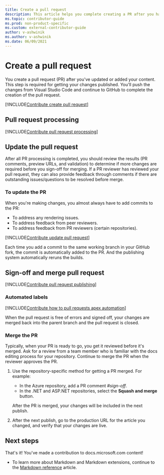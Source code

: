 ```yaml
---
title: Create a pull request
description: This article helps you complete creating a PR after you have pushed your commits.
ms.topic: contributor-guide
ms.prod: non-product-specific
ms.custom: external-contributor-guide
author: v-ashwinik
ms.author: v-ashwinik
ms.date: 06/09/2021
---
```


# Create a pull request

You create a pull request (PR) after you've updated or added your content. This step is required for getting your changes published. You'll push the changes from Visual Studio Code and continue to GitHub to complete the creation of the pull request.

[!INCLUDE[Contribute create pull request](~/guide/help-content/includes/proc-contribute-create-pr.md)]

## Pull request processing

[!INCLUDE[Contribute pull request processing](~/guide/help-content/includes/contribute-pull-request-processing.md)]

## Update the pull request

After all PR processing is completed, you should review the results (PR comments, preview URLs, and validation) to determine if more changes are required before you sign-off for merging. If a PR reviewer has reviewed your pull request, they can also provide feedback through comments if there are outstanding issues/questions to be resolved before merge.

### To update the PR

When you're making changes, you almost always have to add commits to the PR:

* To address any rendering issues.
* To address feedback from peer reviewers.
* To address feedback from PR reviewers (certain repositories).

[!INCLUDE[Contribute update pull request](~/guide/help-content/includes/proc-contribute-update-pr.md)]

Each time you add a commit to the same working branch in your GitHub fork, the commit is automatically added to the PR. And the publishing system automatically reruns the builds.

## Sign-off and merge pull request

[!INCLUDE[Contribute pull request publishing](~/guide/help-content/includes/contribute-pull-request-publishing.md)]

### Automated labels

[!INCLUDE[Contribute how to pull requests apex automation](./includes/contribute-how-to-pull-requests-apex-automation.md)]

When the pull request is free of errors and signed off, your changes are merged back into the parent branch and the pull request is closed.

### Merge the PR

Typically, when your PR is ready to go, you get it reviewed before it's merged. Ask for a review from a team member who is familiar with the docs editing process for your repository. Continue to merge the PR when the reviewer approves the PR.

1. Use the repository-specific method for getting a PR merged. For example:

   * In the Azure repository, add a PR comment *#sign-off*.
   * In the .NET and ASP.NET repositories, select the **Squash and merge** button.

   After the PR is merged, your changes will be included in the next publish.

2. After the next publish, go to the production URL for the article you changed, and verify that your changes are live.

## Next steps

That's it! You've made a contribution to docs.microsoft.com content!

* To learn more about Markdown and Markdown extensions, continue to the [Markdown reference](markdown-reference.md) article.
